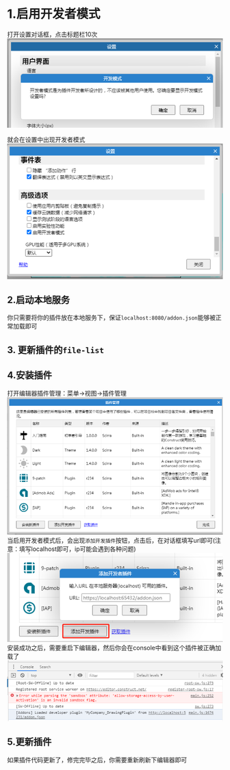 # 1.启用开发者模式
打开设置对话框，点击标题栏10次
![](res/7d050914.png)

就会在设置中出现开发者模式
![](res/c5253c3c.png)

## 2.启动本地服务

你只需要将你的插件放在本地服务下，保证`localhost:8080/addon.json`能够被正常加载即可


## 3. 更新插件的`file-list`

## 4.安装插件
打开编辑器插件管理：菜单->视图->插件管理
![](res/a8ffef30.png)
当启用开发者模式后，会出现`添加开发插件`按钮，点击后，在对话框填写url即可(注意：填写localhost即可，ip可能会遇到各种问题)
![](res/9bfcfcfc.png)
安装成功之后，需要重启下编辑器，然后你会在console中看到这个插件被正确加载了
![](res/a13892fe.png)
## 5.更新插件
如果插件代码更新了，修完完毕之后，你需要重新刷新下编辑器即可
